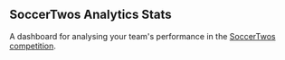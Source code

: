 ## SoccerTwos Analytics Stats

A dashboard for analysing your team's performance in the [SoccerTwos competition](https://huggingface.co/spaces/huggingface-projects/AIvsAI-SoccerTwos).
